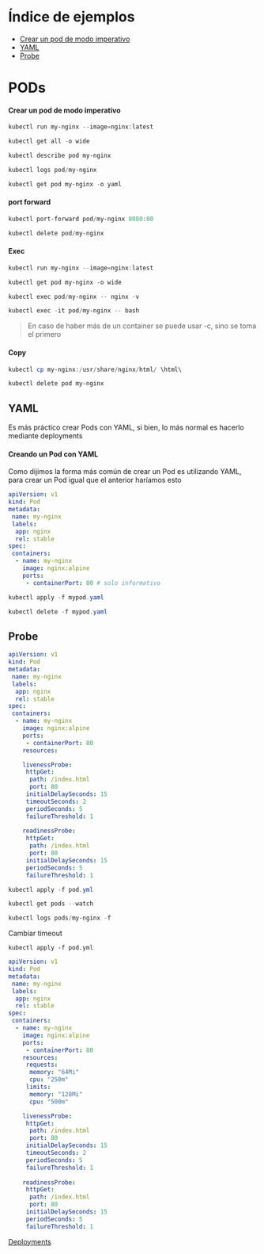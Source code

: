 # Índice de ejemplos
 - [Crear un pod de modo imperativo](#crear-un-pod-de-modo-imperativo)
 - [YAML](#yaml)
 - [Probe](#probe)

# PODs

#### Crear un pod de modo imperativo
``` powershell
kubectl run my-nginx --image=nginx:latest
```

``` powershell
kubectl get all -o wide
```

``` powershell
kubectl describe pod my-nginx
```

``` powershell
kubectl logs pod/my-nginx
```

``` powershell
kubectl get pod my-nginx -o yaml
```

#### port forward
``` powershell
kubectl port-forward pod/my-nginx 8080:80
```

``` powershell
kubectl delete pod/my-nginx
```

#### Exec
``` powershell
kubectl run my-nginx --image=nginx:latest
```
``` powershell
kubectl get pod my-nginx -o wide
```

``` powershell
kubectl exec pod/my-nginx -- nginx -v
```

``` powershell
kubectl exec -it pod/my-nginx -- bash
```

> En caso de haber más de un container se puede usar -c, sino se toma el primero

#### Copy
``` powershell
kubectl cp my-nginx:/usr/share/nginx/html/ \html\
```

``` powershell
kubectl delete pod my-nginx
```

## YAML

Es más práctico crear Pods con YAML, si bien, lo más normal es hacerlo mediante deployments

#### Creando un Pod con YAML

Como dijimos la forma más común de crear un Pod es utilizando YAML, para crear un Pod igual que el anterior haríamos esto

``` yaml
apiVersion: v1
kind: Pod
metadata:
 name: my-nginx
 labels:
  app: nginx
  rel: stable
spec:
 containers:
  - name: my-nginx
    image: nginx:alpine
    ports:
     - containerPort: 80 # solo informativo
```

``` powershell
kubectl apply -f mypod.yaml
```

``` powershell
kubectl delete -f mypod.yaml
```

## Probe

``` yaml
apiVersion: v1
kind: Pod
metadata:
 name: my-nginx
 labels:
  app: nginx
  rel: stable
spec:
 containers:
  - name: my-nginx
    image: nginx:alpine
    ports:
     - containerPort: 80
    resources:

    livenessProbe:
     httpGet:
      path: /index.html
      port: 80
     initialDelaySeconds: 15
     timeoutSeconds: 2
     periodSeconds: 5
     failureThreshold: 1
    
    readinessProbe:
     httpGet:
      path: /index.html
      port: 80
     initialDelaySeconds: 15
     periodSeconds: 5
     failureThreshold: 1
```     

``` powershell
kubectl apply -f pod.yml
```

``` powershell
kubectl get pods --watch
```

``` powershell
kubectl logs pods/my-nginx -f
```

Cambiar timeout

```
kubectl apply -f pod.yml
```

``` yaml
apiVersion: v1
kind: Pod
metadata:
 name: my-nginx
 labels:
  app: nginx
  rel: stable
spec:
 containers:
  - name: my-nginx
    image: nginx:alpine
    ports:
     - containerPort: 80
    resources:
     requests:
      memory: "64Mi"
      cpu: "250m"
     limits:
      memory: "128Mi"
      cpu: "500m"

    livenessProbe:
     httpGet:
      path: /index.html
      port: 80
     initialDelaySeconds: 15
     timeoutSeconds: 2
     periodSeconds: 5
     failureThreshold: 1
    
    readinessProbe:
     httpGet:
      path: /index.html
      port: 80
     initialDelaySeconds: 15
     periodSeconds: 5
     failureThreshold: 1
```

[Deployments](k8s.deployments.md)